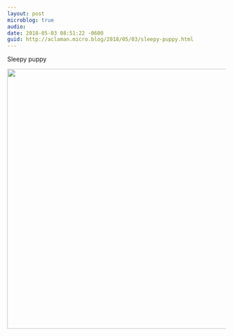```yaml
---
layout: post
microblog: true
audio: 
date: 2018-05-03 08:51:22 -0600
guid: http://aclaman.micro.blog/2018/05/03/sleepy-puppy.html
---
```

Sleepy puppy

<img src="http://micro.alexclaman.com/uploads/2018/0619f22cf5.jpg" width="600" height="599" />
